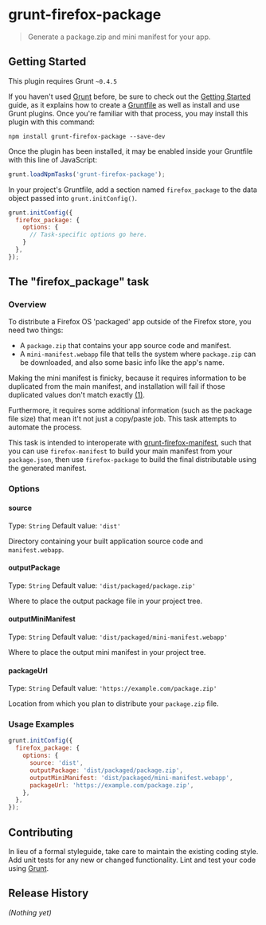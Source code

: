 # grunt-firefox-package

> Generate a package.zip and mini manifest for your app.

## Getting Started
This plugin requires Grunt `~0.4.5`

If you haven't used [Grunt](http://gruntjs.com/) before, be sure to check out the [Getting Started](http://gruntjs.com/getting-started) guide, as it explains how to create a [Gruntfile](http://gruntjs.com/sample-gruntfile) as well as install and use Grunt plugins. Once you're familiar with that process, you may install this plugin with this command:

```shell
npm install grunt-firefox-package --save-dev
```

Once the plugin has been installed, it may be enabled inside your Gruntfile with this line of JavaScript:

```js
grunt.loadNpmTasks('grunt-firefox-package');
```

In your project's Gruntfile, add a section named `firefox_package` to the data object passed into `grunt.initConfig()`.

```js
grunt.initConfig({
  firefox_package: {
    options: {
      // Task-specific options go here.
    }
  },
});
```
## The "firefox_package" task

### Overview

To distribute a Firefox OS 'packaged' app outside of the Firefox store, you need two things:
* A `package.zip` that contains your app source code and manifest.
* A `mini-manifest.webapp` file that tells the system where `package.zip` can be downloaded, and also some basic info like the app's name.

Making the mini manifest is finicky, because it requires information to be duplicated from the main manifest, and installation will fail if those duplicated values don't match exactly [(1)][1].

Furthermore, it requires some additional information (such as the package file size) that mean it't not just a copy/paste job. This task attempts to automate the process.

This task is intended to interoperate with [grunt-firefox-manifest][2], such that you can use `firefox-manifest` to build your main manifest from your `package.json`, then use `firefox-package` to build the final distributable using the generated  manifest.

### Options

#### source
Type: `String` Default value: `'dist'`  

Directory containing your built application source code and `manifest.webapp`.

#### outputPackage
Type: `String` Default value: `'dist/packaged/package.zip'`

Where to place the output package file in your project tree.

#### outputMiniManifest
Type: `String` Default value: `'dist/packaged/mini-manifest.webapp'`

Where to place the output mini manifest in your project tree.

#### packageUrl
Type: `String` Default value: `'https://example.com/package.zip'`

Location from which you plan to distribute your `package.zip` file.

### Usage Examples

```js
grunt.initConfig({
  firefox_package: {
    options: {
      source: 'dist',
      outputPackage: 'dist/packaged/package.zip',
      outputMiniManifest: 'dist/packaged/mini-manifest.webapp',
      packageUrl: 'https://example.com/package.zip',
    },
  },
});
```

## Contributing
In lieu of a formal styleguide, take care to maintain the existing coding style. Add unit tests for any new or changed functionality. Lint and test your code using [Grunt](http://gruntjs.com/).

## Release History
_(Nothing yet)_

[1]: https://developer.mozilla.org/en-US/Marketplace/Options/Self_publishing#Mini-manifest_fields
[2]: https://www.npmjs.org/package/grunt-firefox-manifest
